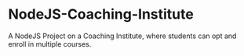 # NodeJS-Coaching-Institute
A NodeJS Project on a Coaching Institute, where students can opt and enroll in multiple courses.
